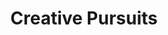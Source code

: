 ---
ee_id_show: '194'
title: Creative Pursuits
url: creative-pursuits
live_url:
year: '2010'
venue: University of Michigan Museum of Art
state_country: Ann Arbor
type:
dates:
wwwnews:
wwweblast:
pitch: "​The space had so many windows, I had to step up my non projected image game. "
ps:
credits:
download:
layout: shows
---